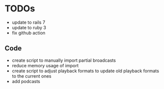 # TODOs

* update to rails 7
* update to ruby 3
* fix github action

## Code

* create script to manually import partial broadcasts
* reduce memory usage of import
* create script to adjust playback formats to update old playback formats to the current ones
* add podcasts
